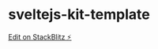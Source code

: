# sveltejs-kit-template

[Edit on StackBlitz ⚡️](https://stackblitz.com/edit/sveltejs-kit-template-default-inryzc)